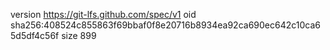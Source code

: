 version https://git-lfs.github.com/spec/v1
oid sha256:408524c855863f69bbaf0f8e20716b8934ea92ca690ec642c10ca65d5df4c56f
size 899
